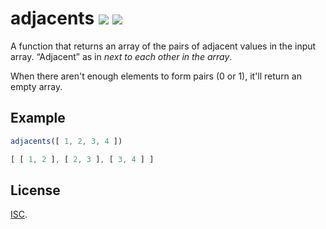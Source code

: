 # adjacents [![](https://img.shields.io/npm/v/adjacents.svg?style=flat-square)][1] [![](https://img.shields.io/travis/anko/adjacents.svg?style=flat-square)][2]

A function that returns an array of the pairs of adjacent values in the input
array.  “Adjacent” as in *next to each other in the array*.

When there aren't enough elements to form pairs (0 or 1), it'll return an empty
array.

## Example

<!-- !test program
sed '1 i var adjacents = require("./index.js");console.log(
$ a )' | node | head -c -1 -->

<!-- !test in example -->

```js
adjacents([ 1, 2, 3, 4 ])
```

<!-- !test out example -->

```js
[ [ 1, 2 ], [ 2, 3 ], [ 3, 4 ] ]
```

## License

[ISC][3].

[1]: https://www.npmjs.com/package/adjacents
[2]: https://travis-ci.org/anko/adjacents
[3]: https://en.wikipedia.org/wiki/ISC_license
